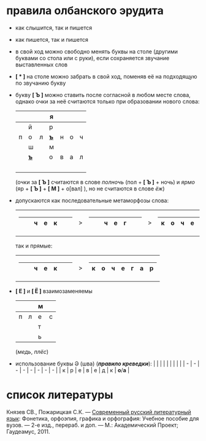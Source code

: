 # правила олбанского эрудита

- как слышится, так и пишется
- как пишется, так и пишется
- в свой ход можно свободно менять буквы на столе (другими буквами со стола или с руки), если сохраняется звучание выставленных слов
- **[ * ]** на столе можно забрать в свой ход, поменяв её на подходящую по звучанию букву
- букву **[ Ъ ]** можно ставить после согласной в любом месте слова, однако очки за неё считаются только при образовании нового слова:

  |       |                  |     | я                |     |                  |     |
  | ----- | ---------------- | --- | ---------------- | --- | ---------------- | --- |
  |       | й                |     | р                |     |                  |     |
  | п     | о                | л   | <ins>**ъ**</ins> | н   | о                | ч   |
  |       | ш                |     | м                |     |                  |     |
  |       | <ins>**ъ**</ins> |     | о                | в   | а                | л   |
  | <br/> |                  |     |                  |     |                  |     |

  (очки за **[ Ъ ]** считаются в слове _полночь_ (пол + **[ Ъ ]** + ночь) и _ярмо_ (яр + **[ Ъ ]** + **[ М ]** + о[вал] ), но не считаются в слове _ёж_)

- допускаются как последовательные метаморфозы слова:
  <table>
  <tr>
  <td>
    
  |  |  | ч | е | к |  |  |
  | - | - | - | - | - | - | - |
  </td>
  <td> ></td>
  <td>
    
  |  |  | ч | е | г |  |  |
  | - | - | - | - | - | - | - |
  </td>
  <td> ></td>
  <td>

  | к   | о   | ч   | е   | г   | а   | р   |
  | --- | --- | --- | --- | --- | --- | --- |

  </td>
  </tr>
  </table>

  так и прямые:

  <table>
  <tr>
  <td>
    
  |  |  | ч | е | к |  |  |
  | - | - | - | - | - | - | - |
  </td>
  <td> ></td>
  <td>

  | к   | о   | ч   | е   | г   | а   | р   |
  | --- | --- | --- | --- | --- | --- | --- |

  </td>
  </tr>
  </table>

- **[ Е ]** и **[ Ё ]** взаимозаменяемы

  |     |     | м   |     |
  | --- | --- | --- | --- |
  | п   | л   | е   | с   |
  |     |     | т   |     |
  |     |     | ь   |     |

  (_медь_, _плёс_)

- использование буквы Ə (шва) (_**правило креведки**_):
  | | | | | | | | |
  | - | - | - | - | - | - | - | - |
  | к | р | е | в | е | д | к | **о**/**а** |

# список литературы
Князев СВ., Пожарицкая С.К. — [Современный русский литературный язык](http://ekislova.ru/wp-content/uploads/2017/09/%D0%BA%D0%BD%D1%8F%D0%B7%D0%B5%D0%B2-%D0%BF%D0%BE%D0%B6%D0%B0%D1%80%D0%B8%D1%86%D0%BA%D0%B0%D1%8F.pdf): Фонетика, орфоэпия, графика и орфография: Учебное пособие для вузов. — 2-е изд., перераб. и доп. — М.: Академический Проект; Гаудеамус, 2011.

<!-- table template (keep one line empty above the table)

  |  |  |  |  |  |  |  |
  | - | - | - | - | - | - | - |
  |  |  |  |  |  |  |  |
  |  |  |  |  |  |  |  |
  |  |  |  |  |  |  |  |
  |  |  |  |  |  |  |  |
  |  |  |  |  |  |  |  |
  |  |  |  |  |  |  |  |
-->
